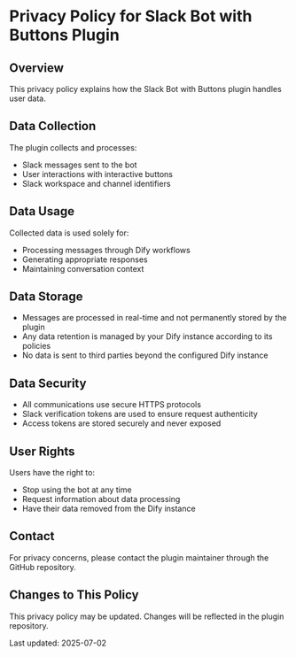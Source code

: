 # Privacy Policy for Slack Bot with Buttons Plugin

## Overview
This privacy policy explains how the Slack Bot with Buttons plugin handles user data.

## Data Collection
The plugin collects and processes:
- Slack messages sent to the bot
- User interactions with interactive buttons
- Slack workspace and channel identifiers

## Data Usage
Collected data is used solely for:
- Processing messages through Dify workflows
- Generating appropriate responses
- Maintaining conversation context

## Data Storage
- Messages are processed in real-time and not permanently stored by the plugin
- Any data retention is managed by your Dify instance according to its policies
- No data is sent to third parties beyond the configured Dify instance

## Data Security
- All communications use secure HTTPS protocols
- Slack verification tokens are used to ensure request authenticity
- Access tokens are stored securely and never exposed

## User Rights
Users have the right to:
- Stop using the bot at any time
- Request information about data processing
- Have their data removed from the Dify instance

## Contact
For privacy concerns, please contact the plugin maintainer through the GitHub repository.

## Changes to This Policy
This privacy policy may be updated. Changes will be reflected in the plugin repository.

Last updated: 2025-07-02
